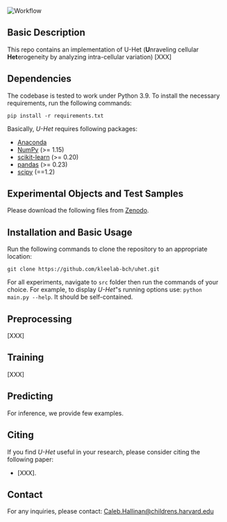 ![Workflow](flowchart.png)

## Basic Description

This repo contains an implementation of U-Het (**U**nraveling cellular **Het**erogeneity by analyzing intra-cellular variation) [XXX]

## Dependencies

The codebase is tested to work under Python 3.9. To install the necessary requirements, run the following commands:

``pip install -r requirements.txt``

Basically, *U-Het* requires following packages:

- [Anaconda](https://www.anaconda.com/)
- [NumPy](http://www.numpy.org/) (>= 1.15)
- [scikit-learn](https://scikit-learn.org/stable/) (>= 0.20)
- [pandas](http://pandas.pydata.org/) (>= 0.23)
- [scipy](https://www.scipy.org/index.html) (==1.2)

## Experimental Objects and Test Samples

Please download the following files from [Zenodo](XXX).

## Installation and Basic Usage

Run the following commands to clone the repository to an appropriate location:

``git clone https://github.com/kleelab-bch/uhet.git``

For all experiments, navigate to ``src`` folder then run the commands of your choice. For example, to display *U-Het*"s
running options use: `python main.py --help`. It should be self-contained.

## Preprocessing

[XXX]

## Training

[XXX]

## Predicting

For inference, we provide few examples.

## Citing

If you find *U-Het* useful in your research, please consider citing the following paper:

- [XXX].

## Contact

For any inquiries, please contact: [Caleb.Hallinan@childrens.harvard.edu](mailto:Caleb.Hallinan@childrens.harvard.edu)
